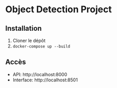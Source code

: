 # Object Detection Project

## Installation
1. Cloner le dépôt
2. `docker-compose up --build`

## Accès
- API: http://localhost:8000
- Interface: http://localhost:8501